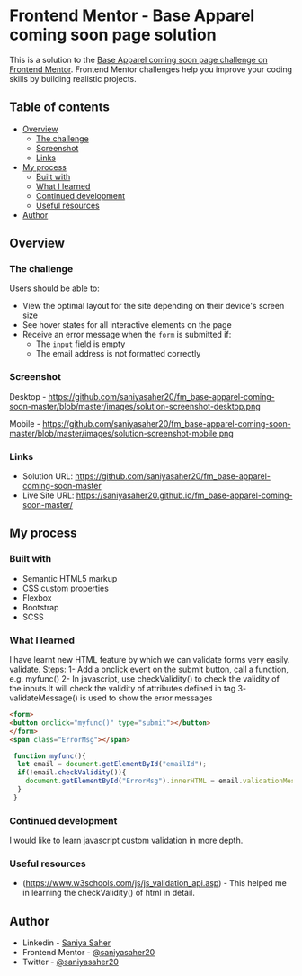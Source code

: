 # Frontend Mentor - Base Apparel coming soon page solution

This is a solution to the [Base Apparel coming soon page challenge on Frontend Mentor](https://www.frontendmentor.io/challenges/base-apparel-coming-soon-page-5d46b47f8db8a7063f9331a0). Frontend Mentor challenges help you improve your coding skills by building realistic projects. 

## Table of contents

- [Overview](#overview)
  - [The challenge](#the-challenge)
  - [Screenshot](#screenshot)
  - [Links](#links)
- [My process](#my-process)
  - [Built with](#built-with)
  - [What I learned](#what-i-learned)
  - [Continued development](#continued-development)
  - [Useful resources](#useful-resources)
- [Author](#author)

## Overview

### The challenge

Users should be able to:

- View the optimal layout for the site depending on their device's screen size
- See hover states for all interactive elements on the page
- Receive an error message when the `form` is submitted if:
  - The `input` field is empty
  - The email address is not formatted correctly

### Screenshot

Desktop - https://github.com/saniyasaher20/fm_base-apparel-coming-soon-master/blob/master/images/solution-screenshot-desktop.png

Mobile - https://github.com/saniyasaher20/fm_base-apparel-coming-soon-master/blob/master/images/solution-screenshot-mobile.png

### Links

- Solution URL: https://github.com/saniyasaher20/fm_base-apparel-coming-soon-master
- Live Site URL: https://saniyasaher20.github.io/fm_base-apparel-coming-soon-master/

## My process

### Built with

- Semantic HTML5 markup
- CSS custom properties
- Flexbox
- Bootstrap
- SCSS

### What I learned

I have learnt new HTML feature by which we can validate forms very easily.
validate.
Steps:
1- Add a onclick event on the submit button, call a function, e.g. myfunc()
2- In javascript, use checkValidity() to check the validity of the inputs.It will check the validity of attributes defined in tag
3- validateMessage() is used to show the error messages

```html
<form>
<button onclick="myfunc()" type="submit"></button>
</form>
<span class="ErrorMsg"></span>
```

```js
 function myfunc(){
  let email = document.getElementById("emailId");
  if(!email.checkValidity()){
    document.getElementById("ErrorMsg").innerHTML = email.validationMessage
  }
 }
```

### Continued development

I would like to learn javascript custom validation in more depth.

### Useful resources

- (https://www.w3schools.com/js/js_validation_api.asp) - This helped me in learning the checkValidity() of html in detail.

## Author

- Linkedin - [Saniya Saher](https://www.linkedin.com/in/saniyasaher20/)
- Frontend Mentor - [@saniyasaher20](https://www.frontendmentor.io/profile/saniyasaher20)
- Twitter - [@saniyasaher20](https://twitter.com/saniyasaher20)
